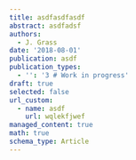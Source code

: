 ```yaml
---
title: asdfasdfasdf
abstract: asdfadsf
authors:
  - J. Grass
date: '2018-08-01'
publication: asdf
publication_types:
  - '': '3 # Work in progress'
draft: true
selected: false
url_custom:
  - name: asdf
    url: wqlekfjwef
managed_content: true
math: true
schema_type: Article
---
```


